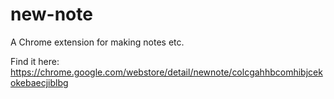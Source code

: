 # new-note
A Chrome extension for making notes etc.

Find it here:
https://chrome.google.com/webstore/detail/newnote/colcgahhbcomhibjcekokebaecjiblbg
